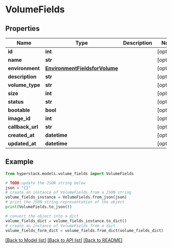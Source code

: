 # VolumeFields


## Properties

Name | Type | Description | Notes
------------ | ------------- | ------------- | -------------
**id** | **int** |  | [optional] 
**name** | **str** |  | [optional] 
**environment** | [**EnvironmentFieldsforVolume**](EnvironmentFieldsforVolume.md) |  | [optional] 
**description** | **str** |  | [optional] 
**volume_type** | **str** |  | [optional] 
**size** | **int** |  | [optional] 
**status** | **str** |  | [optional] 
**bootable** | **bool** |  | [optional] 
**image_id** | **int** |  | [optional] 
**callback_url** | **str** |  | [optional] 
**created_at** | **datetime** |  | [optional] 
**updated_at** | **datetime** |  | [optional] 

## Example

```python
from hyperstack.models.volume_fields import VolumeFields

# TODO update the JSON string below
json = "{}"
# create an instance of VolumeFields from a JSON string
volume_fields_instance = VolumeFields.from_json(json)
# print the JSON string representation of the object
print(VolumeFields.to_json())

# convert the object into a dict
volume_fields_dict = volume_fields_instance.to_dict()
# create an instance of VolumeFields from a dict
volume_fields_form_dict = volume_fields.from_dict(volume_fields_dict)
```
[[Back to Model list]](../README.md#documentation-for-models) [[Back to API list]](../README.md#documentation-for-api-endpoints) [[Back to README]](../README.md)


